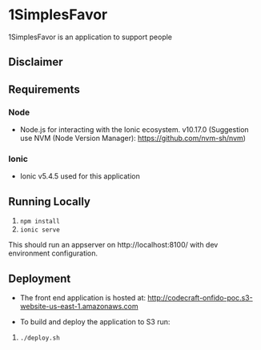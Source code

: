 # 1SimplesFavor

1SimplesFavor is an application to support people

## Disclaimer

## Requirements

### Node

- Node.js for interacting with the Ionic ecosystem. v10.17.0 (Suggestion use NVM (Node Version Manager): https://github.com/nvm-sh/nvm)

### Ionic

- Ionic v5.4.5 used for this application

## Running Locally

1. `npm install`
2. `ionic serve`

This should run an appserver on http://localhost:8100/ with dev environment configuration.

## Deployment

- The front end application is hosted at: http://codecraft-onfido-poc.s3-website-us-east-1.amazonaws.com

- To build and deploy the application to S3 run:
1. `./deploy.sh`
